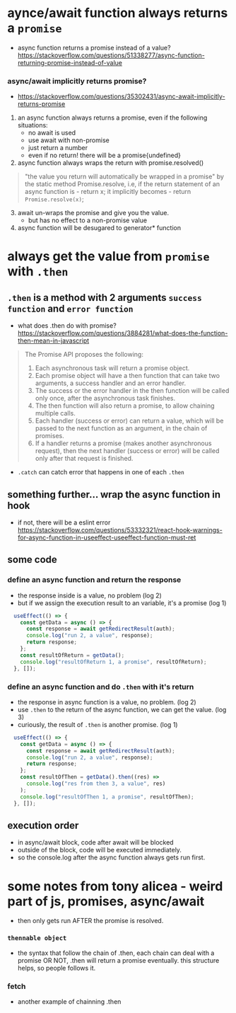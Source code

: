 # aynce/await function always returns a `promise`
- async function returns a promise instead of a value? <br/>
https://stackoverflow.com/questions/51338277/async-function-returning-promise-instead-of-value

### async/await implicitly returns promise?
- https://stackoverflow.com/questions/35302431/async-await-implicitly-returns-promise

1. an async function always returns a promise, even if the following situations:
    - no await is used
    - use await with non-promise
    - just return a number
    - even if no return! there will be a promise{undefined}
2. async function always wraps the return with promise.resolved()

> "the value you return will automatically be wrapped in a promise" by the static method Promise.resolve, i.e, if the return statement of an async function is - return x; it implicitly becomes - return `Promise.resolve(x)`;


3. await un-wraps the promise and give you the value.
    - but has no effect to a non-promise value
4. async function will be desugared to generator* function

# always get the value from `promise` with `.then`

## `.then` is a method with 2 arguments `success function` and `error function`
- what does .then do with promise?        
https://stackoverflow.com/questions/3884281/what-does-the-function-then-mean-in-javascript
> The Promise API proposes the following:
> 1. Each asynchronous task will return a promise object.          <br/> 
> 2. Each promise object will have a then function that can take two arguments, a success handler and an error handler. <br/>
> 3. The success or the error handler in the then function will be called only once, after the asynchronous task finishes.  <br/>
> 4. The then function will also return a promise, to allow chaining multiple calls.  <br/>
> 5. Each handler (success or error) can return a value, which will be passed to the next function as an argument, in the chain of promises.  <br/>
> 6. If a handler returns a promise (makes another asynchronous request), then the next handler (success or error) will be called only after that request is finished.

- `.catch` can catch error that happens in one of each `.then`

## something further... wrap the async function in hook 
- if not, there will be a eslint error    
https://stackoverflow.com/questions/53332321/react-hook-warnings-for-async-function-in-useeffect-useeffect-function-must-ret

## some code

### define an async function and return the response
- the response inside is a value, no problem (log 2)
- but if we assign the execution result to an variable, it's a promise (log 1)
```js
  useEffect(() => {
    const getData = async () => {
      const response = await getRedirectResult(auth);
      console.log("run 2, a value", response);
      return response;
    };
    const resultOfReturn = getData();
    console.log("resultOfReturn 1, a promise", resultOfReturn);
  }, []);


```

### define an async function and do `.then` with it's return
- the response in async function is a value, no problem. (log 2)
- use `.then` to the return of the async function, we can get the value. (log 3)
- curiously, the result of `.then` is another promise. (log 1)
```js
  useEffect(() => {
    const getData = async () => {
      const response = await getRedirectResult(auth);
      console.log("run 2, a value", response);
      return response;
    };
    const resultOfThen = getData().then((res) =>
      console.log("res from then 3, a value", res)
    );
    console.log("resultOfThen 1, a promise", resultOfThen);
  }, []);

```

## execution order
- in async/await block, code after await will be blocked
- outside of the block, code will be executed immediately.
- so the console.log after the async function always gets run first.


# some notes from tony alicea - weird part of js, promises, async/await
- then only gets run AFTER the promise is resolved.

### `thennable object`
- the syntax that follow the chain of .then, each chain can deal with a promise OR NOT, .then will return a promise eventually. this structure helps, so people follows it. 

### fetch
- another example of chainning .then
